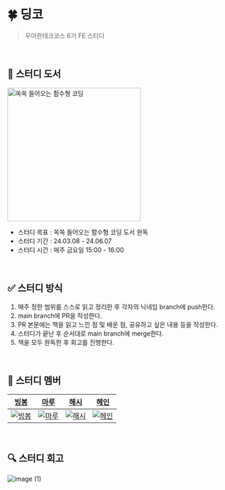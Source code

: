 # 🍀 딩코

> 우아한테크코스 6기 FE 스터디

<br />

## 📘 스터디 도서

<img width="300" alt="쏙쏙 들어오는 함수형 코딩" src="https://github.com/Yoonkyoungme/study-dingco/assets/63959171/5f6c1ade-e59d-450d-9c05-c0e95d64caa3">

- 스터디 목표 : 쏙쏙 들어오는 함수형 코딩 도서 완독
- 스터디 기간 : 24.03.08 - 24.06.07
- 스터디 시간 : 매주 금요일 15:00 - 16:00

<br />

## ✅ 스터디 방식

1. 매주 정한 범위를 스스로 읽고 정리한 후 각자의 닉네임 branch에 push한다.
2. main branch에 PR을 작성한다.
3. PR 본문에는 책을 읽고 느낀 점 및 배운 점, 공유하고 싶은 내용 등을 작성한다.
4. 스터디가 끝난 후 순서대로 main branch에 merge한다.
5. 책을 모두 완독한 후 회고를 진행한다.

<br />

## 👤 스터디 멤버

|                              [빙봉](https://github.com/Yoonkyoungme)                              |                             [마루](https://github.com/rbgksqkr)                              |                              [해시](https://github.com/dle234)                              |                              [헤인](https://github.com/Hain-tain)                              |
| :-----------------------------------------------------------------------------------------------: | :------------------------------------------------------------------------------------------: | :-----------------------------------------------------------------------------------------: | :--------------------------------------------------------------------------------------------: |
| [![빙봉](https://avatars.githubusercontent.com/u/100656920?v=4)](https://github.com/Yoonkyoungme) | [![마루](https://avatars.githubusercontent.com/u/63959171?v=4)](https://github.com/rbgksqkr) | [![해시](https://avatars.githubusercontent.com/u/108859281?v=4)](https://github.com/dle234) | [![헤인](https://avatars.githubusercontent.com/u/157036488?v=4)](https://github.com/Hain-tain) |

<br />

## 🔍 스터디 회고

![image (1)](https://github.com/Yoonkyoungme/study-dingco/assets/63959171/955dd443-a4f5-4d3c-a36d-e3dfd2423270)
